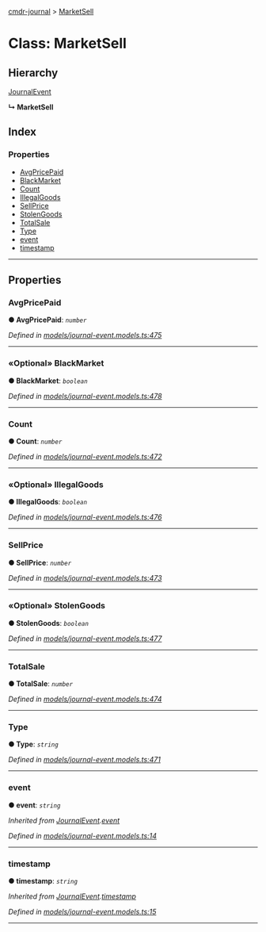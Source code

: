 [cmdr-journal](../README.md) > [MarketSell](../classes/marketsell.md)



# Class: MarketSell

## Hierarchy


 [JournalEvent](journalevent.md)

**↳ MarketSell**







## Index

### Properties

* [AvgPricePaid](marketsell.md#avgpricepaid)
* [BlackMarket](marketsell.md#blackmarket)
* [Count](marketsell.md#count)
* [IllegalGoods](marketsell.md#illegalgoods)
* [SellPrice](marketsell.md#sellprice)
* [StolenGoods](marketsell.md#stolengoods)
* [TotalSale](marketsell.md#totalsale)
* [Type](marketsell.md#type)
* [event](marketsell.md#event)
* [timestamp](marketsell.md#timestamp)



---
## Properties
<a id="avgpricepaid"></a>

###  AvgPricePaid

**●  AvgPricePaid**:  *`number`* 

*Defined in [models/journal-event.models.ts:475](https://github.com/chrisbruford/cmdr-journal/blob/0588b1f/src/models/journal-event.models.ts#L475)*





___

<a id="blackmarket"></a>

### «Optional» BlackMarket

**●  BlackMarket**:  *`boolean`* 

*Defined in [models/journal-event.models.ts:478](https://github.com/chrisbruford/cmdr-journal/blob/0588b1f/src/models/journal-event.models.ts#L478)*





___

<a id="count"></a>

###  Count

**●  Count**:  *`number`* 

*Defined in [models/journal-event.models.ts:472](https://github.com/chrisbruford/cmdr-journal/blob/0588b1f/src/models/journal-event.models.ts#L472)*





___

<a id="illegalgoods"></a>

### «Optional» IllegalGoods

**●  IllegalGoods**:  *`boolean`* 

*Defined in [models/journal-event.models.ts:476](https://github.com/chrisbruford/cmdr-journal/blob/0588b1f/src/models/journal-event.models.ts#L476)*





___

<a id="sellprice"></a>

###  SellPrice

**●  SellPrice**:  *`number`* 

*Defined in [models/journal-event.models.ts:473](https://github.com/chrisbruford/cmdr-journal/blob/0588b1f/src/models/journal-event.models.ts#L473)*





___

<a id="stolengoods"></a>

### «Optional» StolenGoods

**●  StolenGoods**:  *`boolean`* 

*Defined in [models/journal-event.models.ts:477](https://github.com/chrisbruford/cmdr-journal/blob/0588b1f/src/models/journal-event.models.ts#L477)*





___

<a id="totalsale"></a>

###  TotalSale

**●  TotalSale**:  *`number`* 

*Defined in [models/journal-event.models.ts:474](https://github.com/chrisbruford/cmdr-journal/blob/0588b1f/src/models/journal-event.models.ts#L474)*





___

<a id="type"></a>

###  Type

**●  Type**:  *`string`* 

*Defined in [models/journal-event.models.ts:471](https://github.com/chrisbruford/cmdr-journal/blob/0588b1f/src/models/journal-event.models.ts#L471)*





___

<a id="event"></a>

###  event

**●  event**:  *`string`* 

*Inherited from [JournalEvent](journalevent.md).[event](journalevent.md#event)*

*Defined in [models/journal-event.models.ts:14](https://github.com/chrisbruford/cmdr-journal/blob/0588b1f/src/models/journal-event.models.ts#L14)*





___

<a id="timestamp"></a>

###  timestamp

**●  timestamp**:  *`string`* 

*Inherited from [JournalEvent](journalevent.md).[timestamp](journalevent.md#timestamp)*

*Defined in [models/journal-event.models.ts:15](https://github.com/chrisbruford/cmdr-journal/blob/0588b1f/src/models/journal-event.models.ts#L15)*





___


